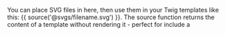 You can place SVG files in here, then use them in your Twig templates like this: {{ source('@svgs/filename.svg') }}. The source function returns the content of a template without rendering it - perfect for include a <svg> element in your HTML. Make sure to minify it first! A good tool is svgo.